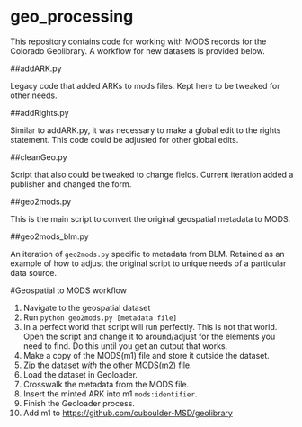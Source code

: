 # geo_processing

This repository contains code for working with MODS records for the Colorado Geolibrary. A workflow for new datasets is provided below.

##addARK.py

Legacy code that added ARKs to mods files. Kept here to be tweaked for other needs.

##addRights.py

Similar to addARK.py, it was necessary to make a global edit to the rights statement. This code could be adjusted for other global edits.

##cleanGeo.py

Script that also could be tweaked to change fields. Current iteration added a publisher and changed the form.

##geo2mods.py

This is the main script to convert the original geospatial metadata to MODS.

##geo2mods_blm.py

An iteration of `geo2mods.py` specific to metadata from BLM. Retained as an example of how to adjust the original script to unique needs of a particular data source.


#Geospatial to MODS workflow

1. Navigate to the geospatial dataset
2. Run `python geo2mods.py [metadata file]`
3. In a perfect world that script will run perfectly. This is not that world. Open the script and change it to around/adjust for the elements you need to find. 
Do this until you get an output that works.
4. Make a copy of the MODS(m1) file and store it outside the dataset.
5. Zip the dataset *with* the other MODS(m2) file.
6. Load the dataset in Geoloader. 
7. Crosswalk the metadata from the MODS file.
8. Insert the minted ARK into m1 `mods:identifier`.
9. Finish the Geoloader process.
10. Add m1 to https://github.com/cuboulder-MSD/geolibrary
